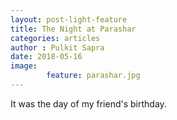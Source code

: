 ```yaml
---
layout: post-light-feature
title: The Night at Parashar
categories: articles
author : Pulkit Sapra
date: 2018-05-16
image: 
        feature: parashar.jpg
---
```

It was the day of my friend's birthday.


